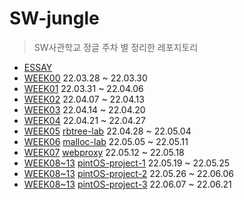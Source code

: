 # SW-jungle
> SW사관학교 정글 주차 별 정리한 레포지토리

- [ESSAY](https://velog.io/@yeopto/Essay)
- [WEEK00](https://velog.io/@yeopto/WEEK00) 22.03.28 ~ 22.03.30
- [WEEK01](https://velog.io/@yeopto/WEEK01) 22.03.31 ~ 22.04.06
- [WEEK02](https://velog.io/@yeopto/WEEK02) 22.04.07 ~ 22.04.13
- [WEEK03](https://velog.io/@yeopto/WEEK03) 22.04.14 ~ 22.04.20
- [WEEK04](https://velog.io/@yeopto/WEEK04) 22.04.21 ~ 22.04.27
- [WEEK05](https://velog.io/@yeopto/WEEK05) [rbtree-lab](https://github.com/yeopto/rbtree-lab) 22.04.28 ~ 22.05.04
- [WEEK06](https://velog.io/@yeopto/WEEK06) [malloc-lab](https://github.com/yeopto/malloc-lab) 22.05.05 ~ 22.05.11
- [WEEK07](https://velog.io/@yeopto/WEEK07) [webproxy](https://github.com/yeopto/webproxy) 22.05.12 ~ 22.05.18
- [WEEK08~13](https://velog.io/@yeopto/WEEK0813-PintOS-Project-1-Threads) [pintOS-project-1](https://github.com/SWJungle4A/pintos12-team04/tree/yeopto/priority-scheduling) 22.05.19 ~ 22.05.25
- [WEEK08~13](https://velog.io/@yeopto/WEEK0813-PintOS-Project-2-User-Programs) [pintOS-project-2](https://github.com/yeopto/pintOS-project1-2) 22.05.26 ~ 22.06.06
- [WEEK08~13](https://velog.io/@yeopto/WEEK0813-PintOS-Project-3-Virtual-Memory) [pintOS-project-3](https://github.com/SWJungle4A/pintos34-team04) 22.06.07 ~ 22.06.21